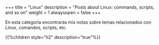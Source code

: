 +++
title = "Linux"
description = "Posts about Linux: commands, scripts, and so on"
weight = 1
alwaysopen = false
+++

En esta categoría encontrarás mis notas sobre temas relacionados con Linux, comandos, scripts, etc.

{{%children style="h2" description="true"%}}